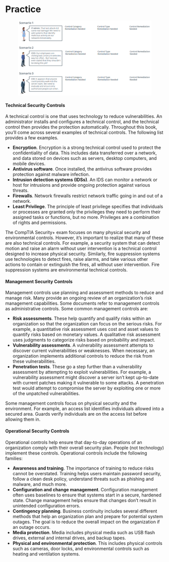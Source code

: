 # Practice

<figure><img src=".gitbook/assets/image (108).png" alt=""><figcaption></figcaption></figure>

#### Technical Security Controls

A technical control is one that uses technology to reduce vulnerabilities. An administrator installs and configures a technical control, and the technical control then provides the protection automatically. Throughout this book, you’ll come across several examples of technical controls. The following list provides a few examples.

* **Encryption**. Encryption is a strong technical control used to protect the confidentiality of data. This includes data transferred over a network, and data stored on devices such as servers, desktop computers, and mobile devices.
* **Antivirus software**. Once installed, the antivirus software provides protection against malware infection.
* **Intrusion detection systems (IDSs)**. An IDS can monitor a network or host for intrusions and provide ongoing protection against various threats.
* **Firewalls**. Network firewalls restrict network traffic going in and out of a network.
* **Least Privilege**. The principle of least privilege specifies that individuals or processes are granted only the privileges they need to perform their assigned tasks or functions, but no more. Privileges are a combination of rights and permissions.

The CompTIA Security+ exam focuses on many physical security and environmental controls. However, it’s important to realize that many of these are also technical controls. For example, a security system that can detect motion and raise an alarm without user intervention is a technical control designed to increase physical security. Similarly, fire suppression systems use technologies to detect fires, raise alarms, and take various other actions to contain or extinguish the fires, all without user intervention. Fire suppression systems are environmental technical controls.

#### Management Security Controls

Management controls use planning and assessment methods to reduce and manage risk. Many provide an ongoing review of an organization’s risk management capabilities. Some documents refer to management controls as administrative controls. Some common management controls are:

* **Risk assessments**. These help quantify and qualify risks within an organization so that the organization can focus on the serious risks. For example, a quantitative risk assessment uses cost and asset values to quantify risks based on monetary values. A qualitative risk assessment uses judgments to categorize risks based on probability and impact.
* **Vulnerability assessments**. A vulnerability assessment attempts to discover current vulnerabilities or weaknesses. When necessary, an organization implements additional controls to reduce the risk from these vulnerabilities.
* **Penetration tests**. These go a step further than a vulnerability assessment by attempting to exploit vulnerabilities. For example, a vulnerability assessment might discover a server isn’t kept up-to-date with current patches making it vulnerable to some attacks. A penetration test would attempt to compromise the server by exploiting one or more of the unpatched vulnerabilities.

Some management controls focus on physical security and the environment. For example, an access list identifies individuals allowed into a secured area. Guards verify individuals are on the access list before allowing them in.

#### Operational Security Controls

Operational controls help ensure that day-to-day operations of an organization comply with their overall security plan. People (not technology) implement these controls. Operational controls include the following families:

* **Awareness and training**. The importance of training to reduce risks cannot be overstated. Training helps users maintain password security, follow a clean desk policy, understand threats such as phishing and malware, and much more.
* **Configuration and change management**. Configuration management often uses baselines to ensure that systems start in a secure, hardened state. Change management helps ensure that changes don’t result in unintended configuration errors.
* **Contingency planning**. Business continuity includes several different methods that help an organization plan and prepare for potential system outages. The goal is to reduce the overall impact on the organization if an outage occurs.
* **Media protection**. Media includes physical media such as USB flash drives, external and internal drives, and backup tapes.
* **Physical and environmental protection**. This includes physical controls such as cameras, door locks, and environmental controls such as heating and ventilation systems.
